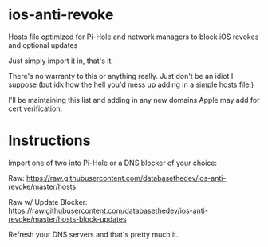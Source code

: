 # ios-anti-revoke
Hosts file optimized for Pi-Hole and network managers to block iOS revokes and optional updates

Just simply import it in, that's it.

There's no warranty to this or anything really. Just don't be an idiot I suppose (but idk how the hell you'd mess up adding in a simple hosts file.)

I'll be maintaining this list and adding in any new domains Apple may add for cert verification.

# Instructions
Import one of two into Pi-Hole or a DNS blocker of your choice:

Raw: https://raw.githubusercontent.com/databasethedev/ios-anti-revoke/master/hosts

Raw w/ Update Blocker: https://raw.githubusercontent.com/databasethedev/ios-anti-revoke/master/hosts-block-updates

Refresh your DNS servers and that's pretty much it.
